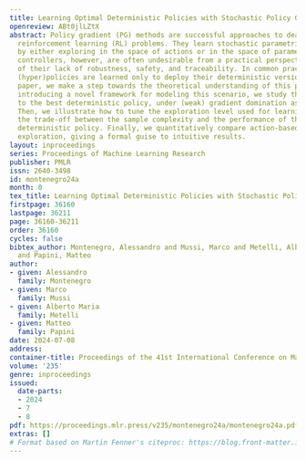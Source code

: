 ```yaml
---
title: Learning Optimal Deterministic Policies with Stochastic Policy Gradients
openreview: ABt0jlLZtX
abstract: Policy gradient (PG) methods are successful approaches to deal with continuous
  reinforcement learning (RL) problems. They learn stochastic parametric (hyper)policies
  by either exploring in the space of actions or in the space of parameters. Stochastic
  controllers, however, are often undesirable from a practical perspective because
  of their lack of robustness, safety, and traceability. In common practice, stochastic
  (hyper)policies are learned only to deploy their deterministic version. In this
  paper, we make a step towards the theoretical understanding of this practice. After
  introducing a novel framework for modeling this scenario, we study the global convergence
  to the best deterministic policy, under (weak) gradient domination assumptions.
  Then, we illustrate how to tune the exploration level used for learning to optimize
  the trade-off between the sample complexity and the performance of the deployed
  deterministic policy. Finally, we quantitatively compare action-based and parameter-based
  exploration, giving a formal guise to intuitive results.
layout: inproceedings
series: Proceedings of Machine Learning Research
publisher: PMLR
issn: 2640-3498
id: montenegro24a
month: 0
tex_title: Learning Optimal Deterministic Policies with Stochastic Policy Gradients
firstpage: 36160
lastpage: 36211
page: 36160-36211
order: 36160
cycles: false
bibtex_author: Montenegro, Alessandro and Mussi, Marco and Metelli, Alberto Maria
  and Papini, Matteo
author:
- given: Alessandro
  family: Montenegro
- given: Marco
  family: Mussi
- given: Alberto Maria
  family: Metelli
- given: Matteo
  family: Papini
date: 2024-07-08
address:
container-title: Proceedings of the 41st International Conference on Machine Learning
volume: '235'
genre: inproceedings
issued:
  date-parts:
  - 2024
  - 7
  - 8
pdf: https://proceedings.mlr.press/v235/montenegro24a/montenegro24a.pdf
extras: []
# Format based on Martin Fenner's citeproc: https://blog.front-matter.io/posts/citeproc-yaml-for-bibliographies/
---
```

